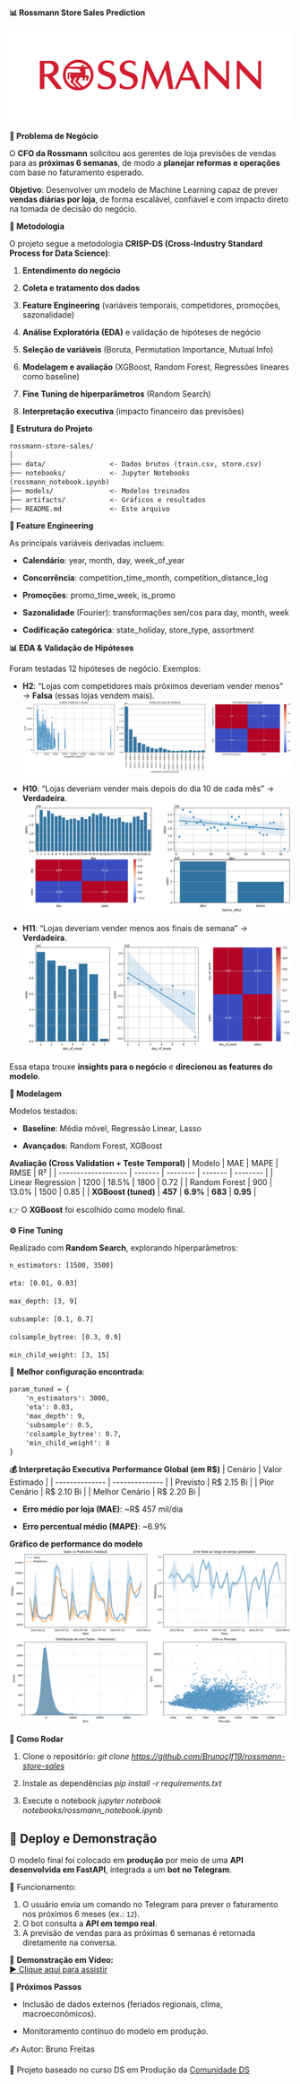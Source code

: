 **📊 Rossmann Store Sales Prediction**

![Rossamann Sales](artifacts/rossmann_logo.png) 

**🔰 Problema de Negócio**

O **CFO da Rossmann** solicitou aos gerentes de loja previsões de vendas para as **próximas 6 semanas**, de modo a **planejar reformas e operações** com base no faturamento esperado.

**Objetivo**: Desenvolver um modelo de Machine Learning capaz de prever **vendas diárias por loja**, de forma escalável, confiável e com impacto direto na tomada de decisão do negócio.

**🧭 Metodologia**

O projeto segue a metodologia **CRISP-DS (Cross-Industry Standard Process for Data Science)**:

1. **Entendimento do negócio**

2. **Coleta e tratamento dos dados**

3. **Feature Engineering** (variáveis temporais, competidores, promoções, sazonalidade)

4. **Análise Exploratória (EDA)** e validação de hipóteses de negócio

5. **Seleção de variáveis** (Boruta, Permutation Importance, Mutual Info)

6. **Modelagem e avaliação** (XGBoost, Random Forest, Regressões lineares como baseline)

7. **Fine Tuning de hiperparâmetros** (Random Search)

8. **Interpretação executiva** (impacto financeiro das previsões)

**📂 Estrutura do Projeto**

```text
rossmann-store-sales/
│
├── data/                <- Dados brutos (train.csv, store.csv)
├── notebooks/           <- Jupyter Notebooks (rossmann_notebook.ipynb)
├── models/              <- Modelos treinados
├── artifacts/           <- Gráficos e resultados
├── README.md            <- Este arquivo
```

**🔎 Feature Engineering**

As principais variáveis derivadas incluem:

* **Calendário**: year, month, day, week_of_year

* **Concorrência**: competition_time_month, competition_distance_log

* **Promoções**: promo_time_week, is_promo

* **Sazonalidade** (Fourier): transformações sen/cos para day, month, week

* **Codificação categórica**: state_holiday, store_type, assortment

**📊 EDA & Validação de Hipóteses**

Foram testadas 12 hipóteses de negócio.
Exemplos:

* **H2**: “Lojas com competidores mais próximos deveriam vender menos” → **Falsa** (essas lojas vendem mais).
![Distribuição de vendas por competidores próximos](artifacts/distancia_vendas.png) 

* **H10**: “Lojas deveriam vender mais depois do dia 10 de cada mês” → **Verdadeira**.
![Distribuição de vendas depois do dia 10](artifacts/vendas_apos_dia_10.png)

* **H11**: “Lojas deveriam vender menos aos finais de semana” → **Verdadeira**.
![Distribuição de vendas depois do dia 10](artifacts/vendas_final_semana.png)

Essa etapa trouxe **insights para o negócio** e **direcionou as features do modelo**.

**🤖 Modelagem**

Modelos testados:

* **Baseline**: Média móvel, Regressão Linear, Lasso

* **Avançados**: Random Forest, XGBoost

**Avaliação (Cross Validation + Teste Temporal)**
| Modelo              | MAE     | MAPE     | RMSE    | R²       |
| ------------------- | ------- | -------- | ------- | -------- |
| Linear Regression   | 1200    | 18.5%    | 1800    | 0.72     |
| Random Forest       | 900     | 13.0%    | 1500    | 0.85     |
| **XGBoost (tuned)** | **457** | **6.9%** | **683** | **0.95** |

👉 O **XGBoost** foi escolhido como modelo final.

**⚙️ Fine Tuning**

Realizado com **Random Search**, explorando hiperparâmetros:

```text
n_estimators: [1500, 3500]

eta: [0.01, 0.03]

max_depth: [3, 9]

subsample: [0.1, 0.7]

colsample_bytree: [0.3, 0.9]

min_child_weight: [3, 15]
```

🔹 **Melhor configuração encontrada**:
```text
param_tuned = {
    'n_estimators': 3000,
    'eta': 0.03,
    'max_depth': 9,
    'subsample': 0.5,
    'colsample_bytree': 0.7,
    'min_child_weight': 8
}
```

**💰 Interpretação Executiva**
**Performance Global (em R$)**
| Cenário        | Valor Estimado |
| -------------- | -------------- |
| Previsto       | R\$ 2.15 Bi    |
| Pior Cenário   | R\$ 2.10 Bi    |
| Melhor Cenário | R\$ 2.20 Bi    |

* **Erro médio por loja (MAE)**: ~R$ 457 mil/dia

* **Erro percentual médio (MAPE)**: ~6.9%

**Gráfico de performance do modelo**
![Performance do Machine Learning](artifacts/ml_performance.png)

**🚀 Como Rodar**

1. Clone o repositório:
*git clone https://github.com/Brunoclf19/rossmann-store-sales*

2. Instale as dependências
*pip install -r requirements.txt*

3. Execute o notebook
*jupyter notebook notebooks/rossmann_notebook.ipynb*

## 🚀 Deploy e Demonstração

O modelo final foi colocado em **produção** por meio de uma **API desenvolvida em FastAPI**, integrada a um **bot no Telegram**.  

📌 Funcionamento:
1. O usuário envia um comando no Telegram para prever o faturamento nos próximos 6 meses (ex.: `12`).
2. O bot consulta a **API em tempo real**.
3. A previsão de vendas para as próximas 6 semanas é retornada diretamente na conversa.

🔗 **Demonstração em Vídeo:**  
[▶️ Clique aqui para assistir](artifacts/bot_funcionamento.mp4)

**📌 Próximos Passos**

* Inclusão de dados externos (feriados regionais, clima, macroeconômicos).

* Monitoramento contínuo do modelo em produção.

✍️ Autor: Bruno Freitas

🔗 Projeto baseado no curso DS em Produção da [Comunidade DS](https://comunidadeds.com/)
